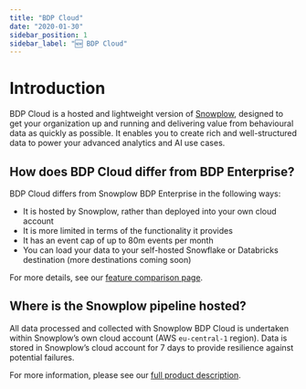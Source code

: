 ```yaml
---
title: "BDP Cloud"
date: "2020-01-30"
sidebar_position: 1
sidebar_label: "🆕 BDP Cloud"
---
```


# Introduction

BDP Cloud is a hosted and lightweight version of [Snowplow](https://snowplow.io), designed to get your organization up and running and delivering value from behavioural data as quickly as possible. It enables you to create rich and well-structured data to power your advanced analytics and AI use cases.

## How does BDP Cloud differ from BDP Enterprise?
    
BDP Cloud differs from Snowplow BDP Enterprise in the following ways:

- It is hosted by Snowplow, rather than deployed into your own cloud account
- It is more limited in terms of the functionality it provides
- It has an event cap of up to 80m events per month
- You can load your data to your self-hosted Snowflake or Databricks destination (more destinations coming soon)

For more details, see our [feature comparison page](/docs/feature-comparison/index.md).

## Where is the Snowplow pipeline hosted?
    
All data processed and collected with Snowplow BDP Cloud is undertaken within Snowplow’s own cloud account (AWS `eu-central-1` region). Data is stored in Snowplow’s cloud account for 7 days to provide resilience against potential failures.

For more information, please see our [full product description](https://snowplow.io/).
